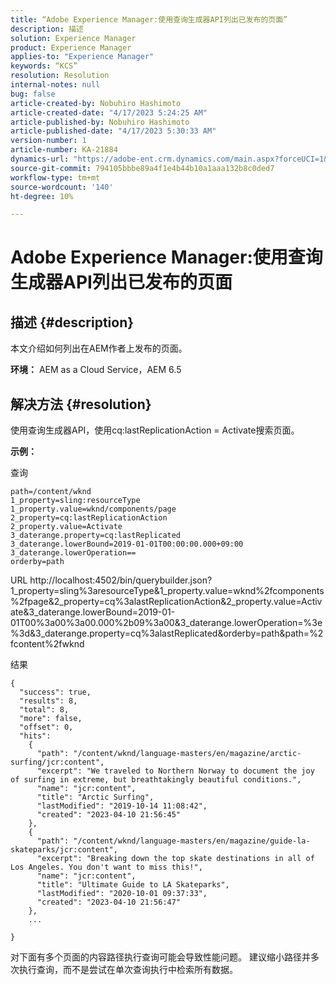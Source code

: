 ```yaml
---
title: “Adobe Experience Manager:使用查询生成器API列出已发布的页面”
description: 描述
solution: Experience Manager
product: Experience Manager
applies-to: "Experience Manager"
keywords: “KCS”
resolution: Resolution
internal-notes: null
bug: false
article-created-by: Nobuhiro Hashimoto
article-created-date: "4/17/2023 5:24:25 AM"
article-published-by: Nobuhiro Hashimoto
article-published-date: "4/17/2023 5:30:33 AM"
version-number: 1
article-number: KA-21884
dynamics-url: "https://adobe-ent.crm.dynamics.com/main.aspx?forceUCI=1&pagetype=entityrecord&etn=knowledgearticle&id=a65d2318-e0dc-ed11-a7c7-6045bd006149"
source-git-commit: 794105bbbe89a4f1e4b44b10a1aaa132b8c0ded7
workflow-type: tm+mt
source-wordcount: '140'
ht-degree: 10%

---
```


# Adobe Experience Manager:使用查询生成器API列出已发布的页面

## 描述 {#description}


本文介绍如何列出在AEM作者上发布的页面。



<b>环境：</b>
AEM as a Cloud Service，AEM 6.5


## 解决方法 {#resolution}


使用查询生成器API，使用cq:lastReplicationAction = Activate搜索页面。



<b>示例：</b>

查询


```
path=/content/wknd
1_property=sling:resourceType
1_property.value=wknd/components/page
2_property=cq:lastReplicationAction
2_property.value=Activate
3_daterange.property=cq:lastReplicated
3_daterange.lowerBound=2019-01-01T00:00:00.000+09:00
3_daterange.lowerOperation==
orderby=path
```


URL http://localhost:4502/bin/querybuilder.json?1_property=sling%3aresourceType&amp;1_property.value=wknd%2fcomponents%2fpage&amp;2_property=cq%3alastReplicationAction&amp;2_property.value=Activate&amp;3_daterange.lowerBound=2019-01-01T00%3a00%3a00.000%2b09%3a00&amp;3_daterange.lowerOperation=%3e%3d&amp;3_daterange.property=cq%3alastReplicated&amp;orderby=path&amp;path=%2fcontent%2fwknd

结果


```
{
  "success": true,
  "results": 8,
  "total": 8,
  "more": false,
  "offset": 0,
  "hits": 
    {
      "path": "/content/wknd/language-masters/en/magazine/arctic-surfing/jcr:content",
      "excerpt": "We traveled to Northern Norway to document the joy of surfing in extreme, but breathtakingly beautiful conditions.",
      "name": "jcr:content",
      "title": "Arctic Surfing",
      "lastModified": "2019-10-14 11:08:42",
      "created": "2023-04-10 21:56:45"
    },
    {
      "path": "/content/wknd/language-masters/en/magazine/guide-la-skateparks/jcr:content",
      "excerpt": "Breaking down the top skate destinations in all of Los Angeles. You don't want to miss this!",
      "name": "jcr:content",
      "title": "Ultimate Guide to LA Skateparks",
      "lastModified": "2020-10-01 09:37:33",
      "created": "2023-04-10 21:56:47"
    },
    ...
  
}
```




对下面有多个页面的内容路径执行查询可能会导致性能问题。 建议缩小路径并多次执行查询，而不是尝试在单次查询执行中检索所有数据。
